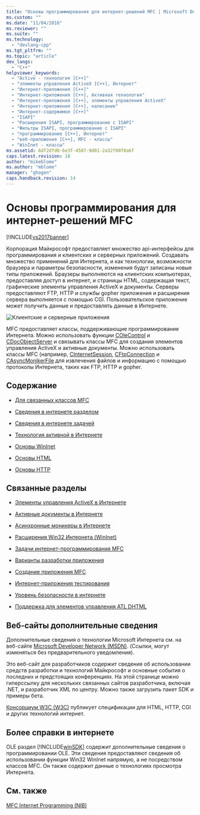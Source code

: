 ```yaml
---
title: "Основы программирования для интернет-решений MFC | Microsoft Docs"
ms.custom: ""
ms.date: "11/04/2016"
ms.reviewer: ""
ms.suite: ""
ms.technology: 
  - "devlang-cpp"
ms.tgt_pltfrm: ""
ms.topic: "article"
dev_langs: 
  - "C++"
helpviewer_keywords: 
  - "Active - технология [C++]"
  - "элементы управления ActiveX [C++], Интернет"
  - "Интернет-приложения [C++]"
  - "Интернет-приложения [C++], Активная технология"
  - "Интернет-приложения [C++], элементы управления ActiveX"
  - "Интернет-приложения [C++], написание"
  - "Интернет-содержимое [C++]"
  - "ISAPI"
  - "Расширения ISAPI, программирование с ISAPI"
  - "Фильтры ISAPI, программирование с ISAPI"
  - "программирование [C++], Интернет"
  - "веб-приложения [C++], MFC - классы"
  - "WinInet - классы"
ms.assetid: 6df2dfd0-6e3f-4587-9d01-2a32f00f8a6f
caps.latest.revision: 18
author: "mikeblome"
ms.author: "mblome"
manager: "ghogen"
caps.handback.revision: 14
---
```

# Основы программирования для интернет-решений MFC
[!INCLUDE[vs2017banner](../assembler/inline/includes/vs2017banner.md)]

Корпорация Майкрософт предоставляет множество api\-интерфейсы для программирования и клиентских и серверных приложений.  Создавать множество применений для Интернета, и как технологии, возможности браузера и параметры безопасности, изменения будут записаны новые типы приложений.  Браузеры выполняются на клиентских компьютерах, предоставляя доступ в интернет, и страницы HTML, содержащая текст, графические элементы управления ActiveX и документы.  Серверы предоставляют FTP, HTTP и службы gopher приложения и расширения сервера выполняется с помощью CGI.  Пользовательское приложение может получить данные и предоставлять данные в Интернете.  
  
 ![Клиентские и серверные приложения](../mfc/media/vc38bq1.png "vc38BQ1")  
  
 MFC предоставляет классы, поддерживающие программирование Интернета.  Можно использовать функции [COleControl](../mfc/reference/colecontrol-class.md) и [CDocObjectServer](../mfc/reference/cdocobjectserver-class.md) и связывать классы MFC для создания элементов управления ActiveX и активные документы.  Можно использовать классы MFC \(например, [CInternetSession](../Topic/CInternetSession%20Class.md), [CFtpConnection](../mfc/reference/cftpconnection-class.md) и [CAsyncMonikerFile](../mfc/reference/casyncmonikerfile-class.md) для извлечения файлов и информацию с помощью протоколы Интернета, таких как FTP, HTTP и gopher.  
  
## Содержание  
  
-   [Для связанных классов MFC](../mfc/internet-related-mfc-classes.md)  
  
-   [Сведения в интернете разделом](../Topic/Internet%20Information%20by%20Topic.md)  
  
-   [Сведения в интернете задачей](../mfc/internet-information-by-task.md)  
  
-   [Технология активной в Интернете](../mfc/active-technology-on-the-internet.md)  
  
-   [Основы WinInet](../mfc/wininet-basics.md)  
  
-   [Основы HTML](../mfc/html-basics.md)  
  
-   [Основы HTTP](../mfc/http-basics.md)  
  
## Связанные разделы  
  
-   [Элементы управления ActiveX в Интернете](../mfc/activex-controls-on-the-internet.md)  
  
-   [Активные документы в Интернете](../Topic/Active%20Documents%20on%20the%20Internet.md)  
  
-   [Асинхронные моникеры в Интернете](../mfc/asynchronous-monikers-on-the-internet.md)  
  
-   [Расширения Win32 Интернета \(WinInet\)](../mfc/win32-internet-extensions-wininet.md)  
  
-   [Задачи интернет\-программирования MFC](../mfc/mfc-internet-programming-tasks.md)  
  
-   [Варианты разработки приложения](../mfc/application-design-choices.md)  
  
-   [Создание приложения MFC](../mfc/writing-mfc-applications.md)  
  
-   [Интернет\-приложения тестирования](../mfc/testing-internet-applications.md)  
  
-   [Уровень безопасности в интернете](../Topic/Internet%20Security%20\(C++\).md)  
  
-   [Поддержка для элементов управления ATL DHTML](../atl/atl-support-for-dhtml-controls.md)  
  
##  <a name="_core_web_sites_for_more_information"></a> Веб\-сайты дополнительные сведения  
 Дополнительные сведения о технологии Microsoft Интернета см. на веб\-сайте [Microsoft Developer Network \(MSDN\)](http://go.microsoft.com/fwlink/?LinkID=56322). \(Ссылки, могут изменяться без предварительного уведомления\).  
  
 Это веб\-сайт для разработчиков содержит сведения об использовании средств разработки и технологий Майкрософт и основные события о последних и предстоящих конференциях.  На этой странице можно гиперссылку для нескольких связанных сайтов разработчика, включая .NET, и разработчик XML по центру.  Можно также загрузить пакет SDK и примеры бета.  
  
 [Консорциум W3C \(W3C\)](http://go.microsoft.com/fwlink/?LinkID=37125) публикует спецификации для HTML, HTTP, CGI и других технологий интернет.  
  
##  <a name="_core_more_internet_help"></a> Более справки в интернете  
 OLE раздел [!INCLUDE[winSDK](../atl/includes/winsdk_md.md)] содержит дополнительные сведения о программировании OLE.  Эти сведения предоставляют сведения об использовании функции Win32 WinInet напрямую, а не посредством классов MFC.  Он также содержит данные о технологиях просмотра Интернета.  
  
## См. также  
 [MFC Internet Programming \(NIB\)](http://msdn.microsoft.com/ru-ru/0f7a1f3a-385b-4d56-a55b-0d766840c58a)